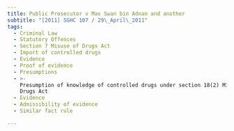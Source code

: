 ```yaml
---
title: Public Prosecutor v Mas Swan bin Adnan and another
subtitle: "[2011] SGHC 107 / 29\_April\_2011"
tags:
  - Criminal Law
  - Statutory Offences
  - Section 7 Misuse of Drugs Act
  - Import of controlled drugs
  - Evidence
  - Proof of evidence
  - Presumptions
  - >-
    Presumption of knowledge of controlled drugs under section 18(2) Misuse of
    Drugs Act
  - Evidence
  - Admissibility of evidence
  - Similar fact rule

---
```


